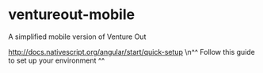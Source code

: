 # ventureout-mobile
A simplified mobile version of Venture Out

http://docs.nativescript.org/angular/start/quick-setup
\n^^ Follow this guide to set up your environment ^^
